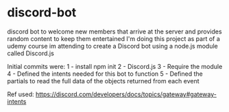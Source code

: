 # discord-bot
discord bot to welcome new members that arrive at the server and provides random content to keep them entertained
I'm doing this project as part of a udemy course im attending to create a Discord bot using a node.js module called Discord.js

Initial commits were:
1 - install npm init
2 - Discord.js
3 - Require the module
4 - Defined the intents needed for this bot to function
5 - Defined the partials to read the full data of the objects returned from each event

Ref used: https://discord.com/developers/docs/topics/gateway#gateway-intents

